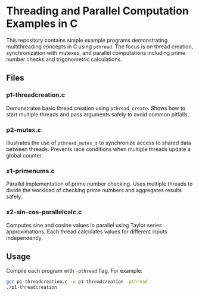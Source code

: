 # Threading and Parallel Computation Examples in C

This repository contains simple example programs demonstrating multithreading concepts in C using `pthread`. The focus is on thread creation, synchronization with mutexes, and parallel computations including prime number checks and trigonometric calculations.

## Files

### p1-threadcreation.c
Demonstrates basic thread creation using `pthread_create`. Shows how to start multiple threads and pass arguments safely to avoid common pitfalls.

### p2-mutex.c
Illustrates the use of `pthread_mutex_t` to synchronize access to shared data between threads. Prevents race conditions when multiple threads update a global counter.

### x1-primenums.c
Parallel implementation of prime number checking. Uses multiple threads to divide the workload of checking prime numbers and aggregates results safely.

### x2-sin-cos-parallelcalc.c
Computes sine and cosine values in parallel using Taylor series approximations. Each thread calculates values for different inputs independently.

## Usage

Compile each program with `-pthread` flag. For example:

```bash
gcc p1-threadcreation.c -o p1-threadcreation -pthread
./p1-threadcreation
